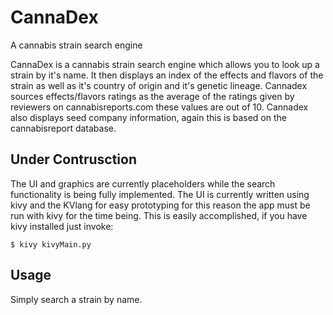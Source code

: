 # CannaDex
A cannabis strain search engine

CannaDex is a cannabis strain search engine which allows you to look up a strain by it's name. 
It then displays an index of the effects and flavors of the strain as well as it's country of origin and it's genetic lineage.
Cannadex sources effects/flavors ratings as the average of the ratings given by reviewers on cannabisreports.com these values are out of 10. 
Cannadex also displays seed company information, again this is based on the cannabisreport database. 

## Under Contrusction
The UI and graphics are currently placeholders while the search functionality is being fully implemented.
The UI is currently written using kivy and the KVlang for easy prototyping for this reason the app must be run with kivy for the time being. This is easily accomplished, if you have kivy installed just invoke:

```
$ kivy kivyMain.py
```
## Usage

Simply search a strain by name.



